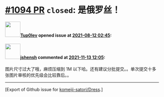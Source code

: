 # [\#1094 PR](https://github.com/komeiji-satori/Dress/pull/1094) `closed`: 是俄罗丝！

#### <img src="https://avatars.githubusercontent.com/u/23499230?u=2473f18d99dc98ec8c558791c68cb7e5101c990d&v=4" width="50">[Tup0lev](https://github.com/Tup0lev) opened issue at [2021-08-12 02:45](https://github.com/komeiji-satori/Dress/pull/1094):



#### <img src="https://avatars.githubusercontent.com/u/11555188?u=a30048e930d245fed6f3ced3ecb01e97b9f3f6cc&v=4" width="50">[jshensh](https://github.com/jshensh) commented at [2021-11-13 12:05](https://github.com/komeiji-satori/Dress/pull/1094#issuecomment-968057876):

图片尺寸过大了哦，麻烦压缩到 1M 以下哈。还有建议分批提交。。单次提交十多张图片审核的优先级会比较靠后。。


-------------------------------------------------------------------------------



[Export of Github issue for [komeiji-satori/Dress](https://github.com/komeiji-satori/Dress).]
